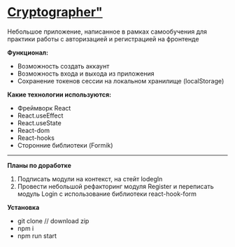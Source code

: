 # [Cryptographer"]()

Небольшое приложение, написанное в рамках самообучения для практики работы с авторизацией и регистрацией на фронтенде

**Функционал:**

- Возможность создать аккаунт
- Возможность входа и выхода из приложения
- Сохранение токенов сессии на локальном хранилище (localStorage)

**Какие технологии используются:**

- Фреймворк React
- React.useEffect
- React.useState
- React-dom
- React-hooks
- Сторонние библиотеки (Formik)

---

**Планы по доработке**

1. Подписать модули на контекст, на стейт lodegIn
2. Провести небольшой рефакторинг модуля Register и переписать модуль Login с использование библиотеки react-hook-form

**Установка**

- git clone // download zip
- npm i
- npm run start

